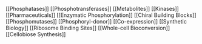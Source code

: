 [[Phosphatases]]
[[Phosphotransferases]]
[[Metabolites]]
[[Kinases]]
[[Pharmaceuticals]]
[[Enzymatic Phosphorylation]]
[[Chiral Building Blocks]]
[[Phosphomutases]]
[[Phosphoryl-donor]]
[[Co-expression]]
[[Synthetic Biology]]
[[Ribosome Binding Sites]]
[[Whole-cell Bioconversion]]
[[Cellobiose Synthesis]]
